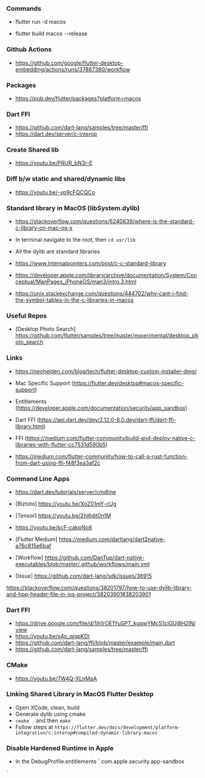 ### Commands
- flutter run -d macos

- flutter build macos --release

### Github Actions
- https://github.com/google/flutter-desktop-embedding/actions/runs/37887380/workflow

### Packages
- https://pub.dev/flutter/packages?platform=macos

### Dart FFI
- https://github.com/dart-lang/samples/tree/master/ffi
- https://dart.dev/server/c-interop

### Create Shared lib
- https://youtu.be/PRUR_bN3r-E

### Diff b/w static and shared/dynamic libs
- https://youtu.be/-vp9cFQCQCo

### Standard library in MacOS (libSystem.dylib)
- https://stackoverflow.com/questions/6240639/where-is-the-standard-c-library-on-mac-os-x
- In terminal navigate to the root, then `cd usr/lib`
- All the dylib are standard libraries

- https://www.internalpointers.com/post/c-c-standard-library
- https://developer.apple.com/library/archive/documentation/System/Conceptual/ManPages_iPhoneOS/man3/intro.3.html

- https://unix.stackexchange.com/questions/444702/why-cant-i-find-the-symbol-tables-in-the-c-libraries-in-macos

### Useful Repos
- [Desktop Photo Search] https://github.com/flutter/samples/tree/master/experimental/desktop_photo_search

### Links
- https://neohelden.com/blog/tech/flutter-desktop-custom-installer-dmg/

- Mac Specific Support (https://flutter.dev/desktop#macos-specific-support)

- Entitlements (https://developer.apple.com/documentation/security/app_sandbox)

- Dart FFI (https://api.dart.dev/dev/2.12.0-8.0.dev/dart-ffi/dart-ffi-library.html)

- FFI (https://medium.com/flutter-community/build-and-deploy-native-c-libraries-with-flutter-cc7531d590b5)

- https://medium.com/flutter-community/how-to-call-a-rust-function-from-dart-using-ffi-f48f3ea3af2c

### Command Line Apps
- https://dart.dev/tutorials/server/cmdline

- [Biztoto] https://youtu.be/XoZ01mY-cUg

- [Tensor] https://youtu.be/2hi6dit0n1M
- https://youtu.be/kcF-cakpNo8

- [Flutter Medium] https://medium.com/dartlang/dart2native-a76c815e6baf
- [Workflow] https://github.com/DanTup/dart-native-executables/blob/master/.github/workflows/main.yml

- [Issue] https://github.com/dart-lang/sdk/issues/36915

https://stackoverflow.com/questions/38201797/how-to-use-dylib-library-and-hpp-header-file-in-ios-project/38203901#38203901

### Dart FFI
- https://drive.google.com/file/d/1jh1rOE1YuSPT_kgqwYMcS1ciGUj8H2lN/view
- https://youtu.be/s4o_qjqpKDI
- https://github.com/dart-lang/ffi/blob/master/example/main.dart
- https://github.com/dart-lang/samples/tree/master/ffi


### CMake
- https://youtu.be/7W4Q-XLnMaA

### Linking Shared Library in MacOS Flutter Desktop
- Open XCode, clean, build
- Generate dylib using cmake
- `cmake .` and then `make`
- Follow steps at `https://flutter.dev/docs/development/platform-integration/c-interop#compiled-dynamic-library-macos`

### Disable Hardened Runtime in Apple
- In the DebugProfile.entitlements
`
<key>com.apple.security.app-sandbox</key>
<false/>
`